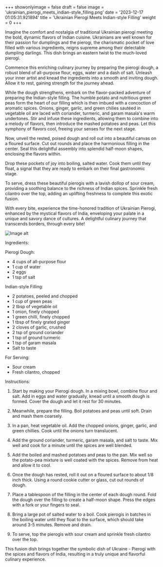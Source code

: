 +++ 
showonlyimage = false 
draft = false 
image = 'ukrainian_pierogi_meets_indian-style_filling.png'
date = '2023-12-17 01:05:31.921894' 
title = 'Ukrainian Pierogi Meets Indian-style Filling' 
weight = 0
+++ 

<!--more-->

 
Imagine the comfort and nostalgia of traditional Ukrainian pierogi meeting the bold, dynamic flavors of Indian cuisine. Ukrainians are well known for their passion for dumplings and the pierogi, the charismatic pocket of love filled with various ingredients, reigns supreme among their delectable dumpling darlings. This dish brings an eastern twist to the much-loved pierogi. 

Commence this enriching culinary journey by preparing the pierogi dough, a robust blend of all-purpose flour, eggs, water and a dash of salt. Unleash your inner artist and knead the ingredients into a smooth and inviting dough. Allow it to rest, gaining strength for the journey ahead.

While the dough strengthens, embark on the flavor-packed adventure of preparing the Indian-style filling. The humble potato and nutritious green peas form the heart of our filling which is then imbued with a concoction of aromatic spices. Onions, ginger, garlic, and green chilies sautéed in vegetable oil are laced with coriander, turmeric, and garam masala's warm undertones. Stir and infuse these ingredients, allowing them to combine into a melody of flavors, then introduce the mashed potatoes and peas. Let this symphony of flavors cool, freeing your senses for the next stage.

Now, unveil the rested, poised dough and roll out into a beautiful canvas on a floured surface. Cut out rounds and place the harmonious filling in the center. Seal this delightful assembly into splendid half-moon shapes, enclosing the flavors within.

Drop these pockets of joy into boiling, salted water. Cook them until they float, a signal that they are ready to embark on their final gastronomic stage. 

To serve, dress these beautiful pierogis with a lavish dollop of sour cream, providing a soothing balance to the richness of Indian spices. Sprinkle fresh cilantro over the top, adding an uplifting freshness to complete this exotic fusion.

With every bite, experience the time-honored tradition of Ukrainian Pierogi, enhanced by the mystical flavors of India, enveloping your palate in a unique and savory dance of cultures. A delightful culinary journey that transcends borders, through every bite! 

![Image alt](/ukrainian_pierogi_meets_indian-style_filling.png)

Ingredients: 

Pierogi Dough:
- 4 cups of all-purpose flour
- 1 cup of water 
- 2 eggs
- 1 tsp of salt

Indian-style Filling:
- 2 potatoes, peeled and chopped
- 1 cup of green peas 
- 2 tbsp of vegetable oil
- 1 onion, finely chopped
- 1 green chilli, finely chopped
- 1 tbsp of finely grated ginger
- 2 cloves of garlic, crushed
- 2 tsp of ground coriander
- 1 tsp of ground turmeric
- 1 tsp of garam masala
- Salt to taste

For Serving:
- Sour cream
- Fresh cilantro, chopped

Instructions:

1. Start by making your Pierogi dough. In a mixing bowl, combine flour and salt. Add in eggs and water gradually, knead until a smooth dough is formed. Cover the dough and let it rest for 30 minutes. 

2. Meanwhile, prepare the filling. Boil potatoes and peas until soft. Drain and mash them coarsely.

3. In a pan, heat vegetable oil. Add the chopped onions, ginger, garlic, and green chillies. Cook until the onions turn translucent. 

4. Add the ground coriander, turmeric, garam masala, and salt to taste. Mix well and cook for a minute until the spices are well blended. 

5. Add the boiled and mashed potatoes and peas to the pan. Mix well so the potato-pea mixture is well coated with the spices. Remove from heat and allow it to cool.

6. Once the dough has rested, roll it out on a floured surface to about 1/8 inch thick. Using a round cookie cutter or glass, cut out rounds of dough.

7. Place a tablespoon of the filling in the center of each dough round. Fold the dough over the filling to create a half-moon shape. Press the edges with a fork or your fingers to seal.

8. Bring a large pot of salted water to a boil. Cook pierogis in batches in the boiling water until they float to the surface, which should take around 3-5 minutes. Remove and drain.

9. To serve, top the pierogis with sour cream and sprinkle fresh cilantro over the top.

This fusion dish brings together the symbolic dish of Ukraine - Pierogi with the spices and flavors of India, resulting in a truly unique and flavorful culinary experience.